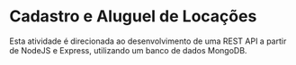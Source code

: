 # Cadastro e Aluguel de Locações

Esta atividade é direcionada ao desenvolvimento de uma REST API a partir de NodeJS e Express, utilizando um banco de dados MongoDB.
